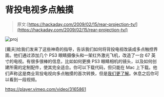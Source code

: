 # 背投电视多点触摸

> 原文:[https://hackaday.com/2009/02/15/rear-projection-tv/](https://hackaday.com/2009/02/15/rear-projection-tv/)

![proj](../Images/f46e7f8a8e0a28946571f44ea3c4ebdd.png "proj")

[戴夫]给我们发来了这些神奇的指导，告诉我们如何将背投电视改装成多点触控界面。他们通过添加几个 PS3 眼睛摄像头和一架红外激光飞机，改造了一台 67 英寸的电视。有很多很棒的信息，比如如何更换 PS3 眼睛相机的镜头，以及如何创建所需的定制配件，使其完全适合。你可以下载代码，但只能在 Mac 上下载。他们声称这是商业背投电视向多点触摸的首次转换，但是[我们更了解](http://hackaday.com/2008/05/20/multitouch-rear-projection-tv/)。休息之后你可以看到一段视频。

<https://player.vimeo.com/video/3165861>

</div> </body> </html>